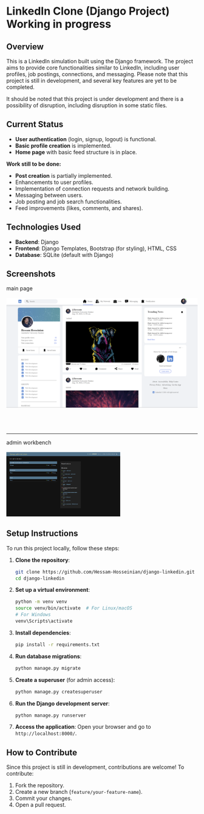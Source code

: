 
# LinkedIn Clone (Django Project) Working in progress

## Overview

This is a LinkedIn simulation built using the Django framework. The project aims to provide core functionalities similar to LinkedIn, including user profiles, job postings, connections, and messaging. Please note that this project is still in development, and several key features are yet to be completed.

It should be noted that this project is under development and there is a possibility of disruption, including disruption in some static files.
## Current Status

- **User authentication** (login, signup, logout) is functional.
- **Basic profile creation** is implemented.
- **Home page** with basic feed structure is in place.

  
**Work still to be done:**
- **Post creation** is partially implemented.
- Enhancements to user profiles.
- Implementation of connection requests and network building.
- Messaging between users.
- Job posting and job search functionalities.
- Feed improvements (likes, comments, and shares).
  
## Technologies Used

- **Backend**: Django
- **Frontend**: Django Templates, Bootstrap (for styling), HTML, CSS
- **Database**: SQLite (default with Django)

## Screenshots

<div>
main page
  <br>
  <br>
<img src="screenshots/img.png" width="700" />
<br > <br > <br > <br > 
<hr>
admin workbench
<br>
<br>
<img src="screenshots/img_1.png" width="300" />
 

</div>




## Setup Instructions

To run this project locally, follow these steps:

1. **Clone the repository**:
    ```bash
    git clone https://github.com/Hessam-Hosseinian/django-linkedin.git
    cd django-linkedin
    ```

2. **Set up a virtual environment**:
    ```bash
    python -m venv venv
    source venv/bin/activate  # For Linux/macOS
    # For Windows
    venv\Scripts\activate
    ```

3. **Install dependencies**:
    ```bash
    pip install -r requirements.txt
    ```

4. **Run database migrations**:
    ```bash
    python manage.py migrate
    ```

5. **Create a superuser** (for admin access):
    ```bash
    python manage.py createsuperuser
    ```

6. **Run the Django development server**:
    ```bash
    python manage.py runserver
    ```

7. **Access the application**:
    Open your browser and go to `http://localhost:8000/`.

## How to Contribute

Since this project is still in development, contributions are welcome! To contribute:
1. Fork the repository.
2. Create a new branch (`feature/your-feature-name`).
3. Commit your changes.
4. Open a pull request.


